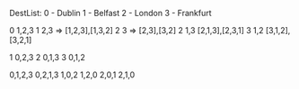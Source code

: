 DestList:   0 - Dublin   1 - Belfast    2 - London   3 - Frankfurt


0    1,2,3
    1    2,3  => [1,2,3],[1,3,2]
        2   3 => [2,3],[3,2]
    2    1,3  [2,1,3],[2,3,1]
    3    1,2  [3,1,2],[3,2,1]

1    0,2,3
2    0,1,3
3    0,1,2

0,1,2,3
0,2,1,3
1,0,2
1,2,0
2,0,1
2,1,0